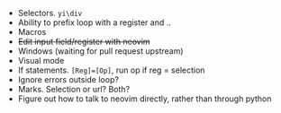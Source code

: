 * Selectors. `yi\div`
* Ability to prefix loop with a register and ..
* Macros
* <s>Edit input field/register with neovim</s>
* Windows (waiting for pull request upstream)
* Visual mode
* If statements. `[Reg]=[Op]`, run op if reg = selection
* Ignore errors outside loop?
* Marks. Selection or url? Both?
* Figure out how to talk to neovim directly, rather than through python
